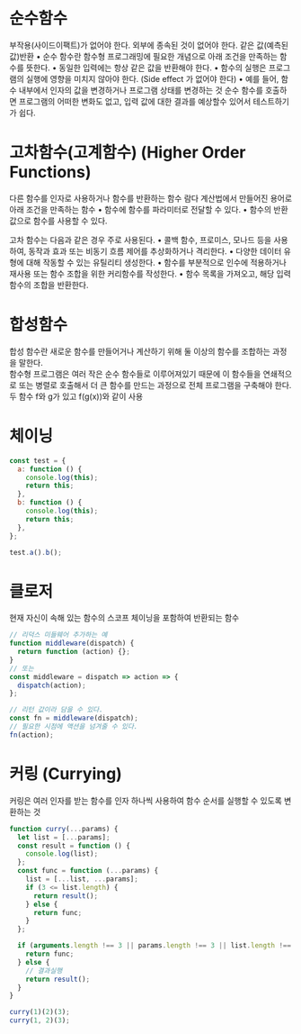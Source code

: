 # 순수함수

부작용(사이드이팩트)가 없어야 한다. 외부에 종속된 것이 없어야 한다. 같은 값(예측된 값)반환
• 순수 함수란 함수형 프로그래밍에 필요한 개념으로 아래 조건을 만족하는 함수를 뜻한다.
• 동일한 입력에는 항상 같은 값을 반환해야 한다.
• 함수의 실행은 프로그램의 실행에 영향을 미치지 않아야 한다. (Side effect 가 없어야 한다)
• 예를 들어, 함수 내부에서 인자의 값을 변경하거나 프로그램 상태를 변경하는 것
순수 함수를 호출하면 프로그램의 어떠한 변화도 없고, 입력 값에 대한 결과를 예상할수 있어서 테스트하기가 쉽다.

# 고차함수(고계함수) (Higher Order Functions)

다른 함수를 인자로 사용하거나 함수를 반환하는 함수
람다 계산법에서 만들어진 용어로 아래 조건을 만족하는 함수
• 함수에 함수를 파라미터로 전달할 수 있다.
• 함수의 반환값으로 함수를 사용할 수 있다.

고차 함수는 다음과 같은 경우 주로 사용된다.
• 콜백 함수, 프로미스, 모나드 등을 사용하여, 동작과 효과 또는 비동기 흐름 제어를 추상화하거나 격리한다.
• 다양한 데이터 유형에 대해 작동할 수 있는 유틸리티 생성한다.
• 함수를 부분적으로 인수에 적용하거나 재사용 또는 함수 조합을 위한 커리함수를 작성한다.
• 함수 목록을 가져오고, 해당 입력 함수의 조합을 반환한다.

# 합성함수

합성 함수란 새로운 함수를 만들어거나 계산하기 위해 둘 이상의 함수를 조합하는 과정을 말한다.  
함수형 프로그램은 여러 작은 순수 함수들로 이루어져있기 때문에 이 함수들을 연쇄적으로 또는 병렬로 호출해서 더 큰 함수를 만드는 과정으로 전체 프로그램을 구축해야 한다.
두 함수 f와 g가 있고 f(g(x))와 같이 사용

# 체이닝

```javascript
const test = {
  a: function () {
    console.log(this);
    return this;
  },
  b: function () {
    console.log(this);
    return this;
  },
};

test.a().b();
```

# 클로저

현재 자신이 속해 있는 함수의 스코프 체이닝을 포함하여 반환되는 함수

```javascript
// 리덕스 미들웨어 추가하는 예
function middleware(dispatch) {
  return function (action) {};
}
// 또는
const middleware = dispatch => action => {
  dispatch(action);
};

// 리턴 값이라 담을 수 있다.
const fn = middleware(dispatch);
// 필요한 시점에 액션을 넘겨줄 수 있다.
fn(action);
```

# 커링 (Currying)

커링은 여러 인자를 받는 함수를 인자 하나씩 사용하여 함수 순서를 실행할 수 있도록 변환하는 것

```javascript
function curry(...params) {
  let list = [...params];
  const result = function () {
    console.log(list);
  };
  const func = function (...params) {
    list = [...list, ...params];
    if (3 <= list.length) {
      return result();
    } else {
      return func;
    }
  };

  if (arguments.length !== 3 || params.length !== 3 || list.length !== 3) {
    return func;
  } else {
    // 결과실행
    return result();
  }
}

curry(1)(2)(3);
curry(1, 2)(3);
```
